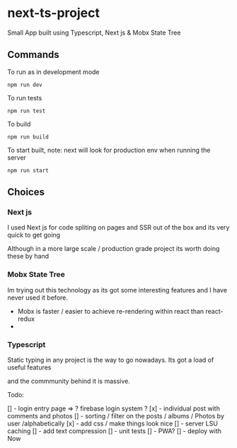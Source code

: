 # next-ts-project
Small App built using Typescript, Next js &amp; Mobx State Tree

## Commands

To run as in development mode
```
npm run dev
```

To run tests
```
npm run test
```

To build
```
npm run build
```

To start built, note: next will look for production env when running the server
```
npm run start
```

## Choices

### Next js

I used Next js for code spliting on pages and SSR out of the box and its very quick to get going

Although in a more large scale / production grade project its worth doing these by hand

### Mobx State Tree

Im trying out this technology as its got some interesting features and I have never used it before.

- Mobx is faster / easier to achieve re-rendering within react than react-redux
- 

### Typescript

Static typing in any project is the way to go nowadays. Its got a load of useful features 

and the commmunity behind it is massive.


Todo:

[] - login entry page => ? firebase login system ?
[x] - individual post with comments and photos
[] - sorting / filter on the posts / albums / Photos by user /alphabetically
[x] - add css / make things look nice
[] - server LSU caching
[] - add text compression
[] - unit tests
[] - PWA?
[] - deploy with Now
